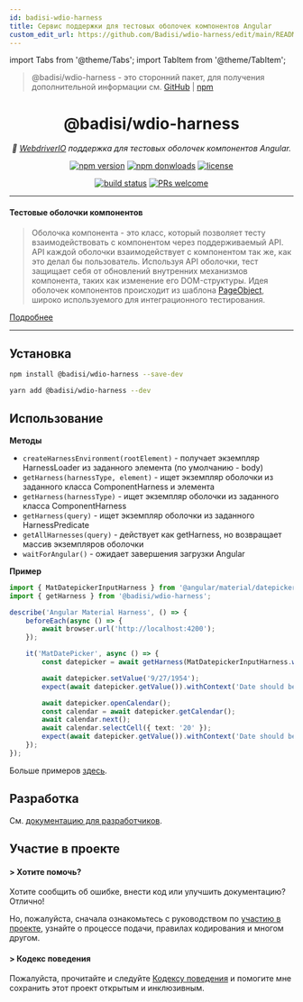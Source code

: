 ```yaml
---
id: badisi-wdio-harness
title: Сервис поддержки для тестовых оболочек компонентов Angular
custom_edit_url: https://github.com/Badisi/wdio-harness/edit/main/README.md
---
```


import Tabs from '@theme/Tabs';
import TabItem from '@theme/TabItem';

> @badisi/wdio-harness - это сторонний пакет, для получения дополнительной информации см. [GitHub](https://github.com/Badisi/wdio-harness) | [npm](https://www.npmjs.com/package/@badisi/wdio-harness)
<h1 align="center">
    @badisi/wdio-harness
</h1>

<p align="center">
    <i>🔬 <a href="https://webdriver.io" alt="wdio">WebdriverIO</a> поддержка для тестовых оболочек компонентов Angular.</i><br/>
</p>

<p align="center">
    <a href="https://www.npmjs.com/package/@badisi/wdio-harness">
        <img src="https://img.shields.io/npm/v/@badisi/wdio-harness.svg?color=blue&logo=npm" alt="npm version" /></a>
    <a href="https://npmcharts.com/compare/@badisi/wdio-harness?minimal=true">
        <img src="https://img.shields.io/npm/dw/@badisi/wdio-harness.svg?color=7986CB&logo=npm" alt="npm donwloads" /></a>
    <a href="https://github.com/badisi/wdio-harness/blob/main/LICENSE">
        <img src="https://img.shields.io/npm/l/@badisi/wdio-harness.svg?color=ff69b4" alt="license" /></a>
</p>

<p align="center">
    <a href="https://github.com/Badisi/wdio-harness/actions/workflows/ci_tests.yml">
        <img src="https://github.com/Badisi/wdio-harness/actions/workflows/ci_tests.yml/badge.svg" alt="build status" /></a>
    <a href="https://github.com/badisi/wdio-harness/blob/main/CONTRIBUTING.md#-submitting-a-pull-request-pr">
        <img src="https://img.shields.io/badge/PRs-welcome-brightgreen.svg" alt="PRs welcome" /></a>
</p>

<hr/>

#### Тестовые оболочки компонентов

> Оболочка компонента - это класс, который позволяет тесту взаимодействовать с компонентом через поддерживаемый API. API каждой оболочки взаимодействует с компонентом так же, как это делал бы пользователь. Используя API оболочки, тест защищает себя от обновлений внутренних механизмов компонента, таких как изменение его DOM-структуры. Идея оболочек компонентов происходит из шаблона [PageObject](https://martinfowler.com/bliki/PageObject.html), широко используемого для интеграционного тестирования.

[Подробнее](https://material.angular.io/cdk/test-harnesses/overview)

<hr/>

## Установка

```sh
npm install @badisi/wdio-harness --save-dev
```

```sh
yarn add @badisi/wdio-harness --dev
```


## Использование

__Методы__

- `createHarnessEnvironment(rootElement)` - получает экземпляр HarnessLoader из заданного элемента (по умолчанию - body)
- `getHarness(harnessType, element)` - ищет экземпляр оболочки из заданного класса ComponentHarness и элемента
- `getHarness(harnessType)` - ищет экземпляр оболочки из заданного класса ComponentHarness
- `getHarness(query)` - ищет экземпляр оболочки из заданного HarnessPredicate
- `getAllHarnesses(query)` - действует как getHarness, но возвращает массив экземпляров оболочки
- `waitForAngular()` - ожидает завершения загрузки Angular

__Пример__

```ts
import { MatDatepickerInputHarness } from '@angular/material/datepicker/testing';
import { getHarness } from '@badisi/wdio-harness';

describe('Angular Material Harness', () => {
    beforeEach(async () => {
        await browser.url('http://localhost:4200');
    });

    it('MatDatePicker', async () => {
        const datepicker = await getHarness(MatDatepickerInputHarness.with({ selector: '#demo-datepicker-input' }));

        await datepicker.setValue('9/27/1954');
        expect(await datepicker.getValue()).withContext('Date should be 9/27/1954').toBe('9/27/1954');

        await datepicker.openCalendar();
        const calendar = await datepicker.getCalendar();
        await calendar.next();
        await calendar.selectCell({ text: '20' });
        expect(await datepicker.getValue()).withContext('Date should be 10/20/1954').toBe('10/20/1954');
    });
});
```

Больше примеров [здесь][examples].


## Разработка

См. [документацию для разработчиков][developer].


## Участие в проекте

#### > Хотите помочь?

Хотите сообщить об ошибке, внести код или улучшить документацию? Отлично!

Но, пожалуйста, сначала ознакомьтесь с руководством по [участию в проекте][contributing], узнайте о процессе подачи, правилах кодирования и многом другом.

#### > Кодекс поведения

Пожалуйста, прочитайте и следуйте [Кодексу поведения][codeofconduct] и помогите мне сохранить этот проект открытым и инклюзивным.




[developer]: https://github.com/badisi/wdio-harness/blob/main/DEVELOPER.md
[contributing]: https://github.com/badisi/wdio-harness/blob/main/CONTRIBUTING.md
[codeofconduct]: https://github.com/badisi/wdio-harness/blob/main/CODE_OF_CONDUCT.md
[examples]: https://github.com/badisi/wdio-harness/blob/main/projects/tests-e2e/harness.e2e.ts